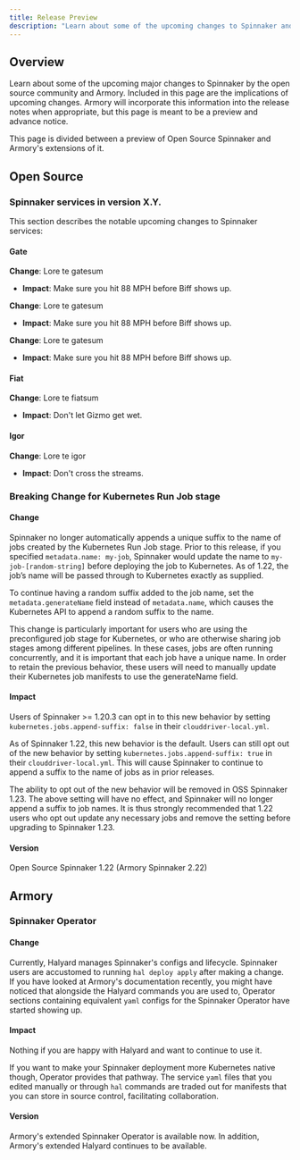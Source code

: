 ```yaml
---
title: Release Preview
description: "Learn about some of the upcoming changes to Spinnaker and their impact."
---
```


## Overview

Learn about some of the upcoming major changes to Spinnaker by the open source community and Armory. Included in this page are the implications of upcoming changes. Armory will incorporate this information into the release notes when appropriate, but this page is meant to be a preview and advance notice.

This page is divided between a preview of Open Source Spinnaker and Armory's extensions of it.

## Open Source

### Spinnaker services in version X.Y.

This section describes the notable upcoming changes to Spinnaker services:

#### Gate

**Change**: Lore te gatesum
* **Impact**: Make sure you hit 88 MPH before Biff shows up.


**Change**: Lore te gatesum
* **Impact**: Make sure you hit 88 MPH before Biff shows up.

**Change**: Lore te gatesum
* **Impact**: Make sure you hit 88 MPH before Biff shows up.

#### Fiat

**Change**: Lore te fiatsum
* **Impact**: Don't let Gizmo get wet.

#### Igor

**Change**: Lore te igor
* **Impact**: Don't cross the streams.

### Breaking Change for Kubernetes Run Job stage

#### Change

Spinnaker no longer automatically appends a unique suffix to the name of jobs created by the Kubernetes Run Job stage. Prior to this release, if you specified `metadata.name: my-job`, Spinnaker would update the name to `my-job-[random-string]` before deploying the job to Kubernetes. As of 1.22, the job’s name will be passed through to Kubernetes exactly as supplied.

To continue having a random suffix added to the job name, set the `metadata.generateName` field instead of `metadata.name`, which causes the Kubernetes API to append a random suffix to the name.

This change is particularly important for users who are using the preconfigured job stage for Kubernetes, or who are otherwise sharing job stages among different pipelines. In these cases, jobs are often running concurrently, and it is important that each job have a unique name. In order to retain the previous behavior, these users will need to manually update their Kubernetes job manifests to use the generateName field.

#### Impact

Users of Spinnaker >= 1.20.3 can opt in to this new behavior by setting `kubernetes.jobs.append-suffix: false` in their `clouddriver-local.yml`.

As of Spinnaker 1.22, this new behavior is the default. Users can still opt out of the new behavior by setting `kubernetes.jobs.append-suffix: true` in their `clouddriver-local.yml`. This will cause Spinnaker to continue to append a suffix to the name of jobs as in prior releases.

The ability to opt out of the new behavior will be removed in OSS Spinnaker 1.23. The above setting will have no effect, and Spinnaker will no longer append a suffix to job names. It is thus strongly recommended that 1.22 users who opt out update any necessary jobs and remove the setting before upgrading to Spinnaker 1.23.

#### Version
Open Source Spinnaker 1.22 (Armory Spinnaker 2.22)

## Armory 

### Spinnaker Operator

#### Change

Currently, Halyard manages Spinnaker's configs and lifecycle. Spinnaker users are accustomed to running `hal deploy apply` after making a change. If you have looked at Armory's documentation recently, you might have noticed that alongside the Halyard commands you are used to, Operator sections containing equivalent `yaml` configs for the Spinnaker Operator have started showing up.   

#### Impact

Nothing if you are happy with Halyard and want to continue to use it. 

If you want to make your Spinnaker deployment more Kubernetes native though, Operator provides that pathway. The service `yaml` files that you edited manually or through `hal` commands are traded out for manifests that you can store in source control, facilitating collaboration. 

#### Version
Armory's extended Spinnaker Operator is available now. In addition, Armory's extended Halyard continues to be available.
